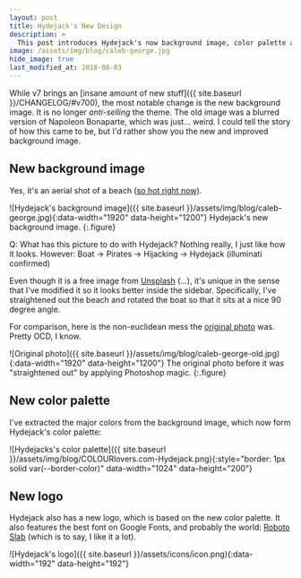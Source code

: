 ```yaml
---
layout: post
title: Hydejack's New Design
description: >
  This post introduces Hydejack's now background image, color palette and logo.
image: /assets/img/blog/caleb-george.jpg
hide_image: true
last_modified_at: 2018-08-03
---
```


While v7 brings an [insane amount of new stuff]({{ site.baseurl }}/CHANGELOG/#v700), the most notable change is the new background image.
It is no longer *anti-selling* the theme.
The old image was a blurred version of Napoleon Bonaparte, which was just... weird. I could tell the story of how this came to be,
but I'd rather show you the new and improved background image.

## New background image
Yes, it's an aerial shot of a beach ([so hot right now](https://duckduckgo.com/?q=ios+11+background&t=ffab&iax=images&ia=images)).

![Hydejack's background image]({{ site.baseurl }}/assets/img/blog/caleb-george.jpg){:data-width="1920" data-height="1200"}
Hydejack's new background image.
{:.figure}

Q: What has this picture to do with Hydejack?
Nothing really, I just like how it looks.
However: Boat → Pirates → Hijacking → Hydejack (illuminati confirmed)

Even though it is a free image from [Unsplash](https://unsplash.com/) (...), it's unique in the sense that
I've modified it so it looks better inside the sidebar.
Specifically, I've straightened out the beach and rotated the boat so that it sits at a nice 90 degree angle.

For comparison, here is the non-euclidean mess the [original photo](https://unsplash.com/photos/AtvuPUenaeI) was. Pretty OCD, I know.

![Original photo]({{ site.baseurl }}/assets/img/blog/caleb-george-old.jpg){:data-width="1920" data-height="1200"}
The original photo before it was "straightened out" by applying Photoshop magic.
{:.figure}

## New color palette
I've extracted the major colors from the background image, which now form Hydejack's color palette:

![Hydejacks's color palette]({{ site.baseurl }}/assets/img/blog/COLOURlovers.com-Hydejack.png){:style="border: 1px solid var(--border-color)" data-width="1024" data-height="200"}

## New logo
Hydejack also has a new logo, which is based on the new color palette.
It also features the best font on Google Fonts, and probably the world: [Roboto Slab](https://fonts.google.com/specimen/Roboto+Slab)
(which is to say, I like it a lot).

![Hydejack's logo]({{ site.baseurl }}/assets/icons/icon.png){:data-width="192" data-height="192"}


[^1]: I should mention that these are only default values. Hydejack let's you choose your own. For inspiration, I've recently added [a gallery]({{ site.baseurl }}/projects/) to the site that shows a few variations of the theme.
